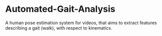 # Automated-Gait-Analysis
A human pose estimation system for videos, that aims to extract features describing a gait (walk), with respect to kinematics.
